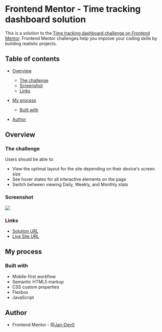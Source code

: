# Frontend Mentor - Time tracking dashboard solution

This is a solution to the [Time tracking dashboard challenge on Frontend Mentor](https://www.frontendmentor.io/challenges/time-tracking-dashboard-UIQ7167Jw). Frontend Mentor challenges help you improve your coding skills by building realistic projects. 

## Table of contents

- [Overview](#overview)
  - [The challenge](#the-challenge)
  - [Screenshot](#screenshot)
  - [Links](#links)
- [My process](#my-process)
  - [Built with](#built-with)

- [Author](#author)
## Overview

### The challenge

Users should be able to:

- View the optimal layout for the site depending on their device's screen size
- See hover states for all interactive elements on the page
- Switch between viewing Daily, Weekly, and Monthly stats

### Screenshot

![](./screenshot.jpg)

### Links

- [Solution URL](https://github.com/Jan-Dev0/14-time-tracking-dashboard)
- [Live Site URL](https://jan-dev0.github.io/14-time-tracking-dashboard)

## My process

### Built with

- Mobile-first workflow
- Semantic HTML5 markup
- CSS custom properties
- Flexbox
- JavaScript

## Author

- Frontend Mentor - [@Jan-Dev0](https://www.frontendmentor.io/profile/Jan-Dev0)